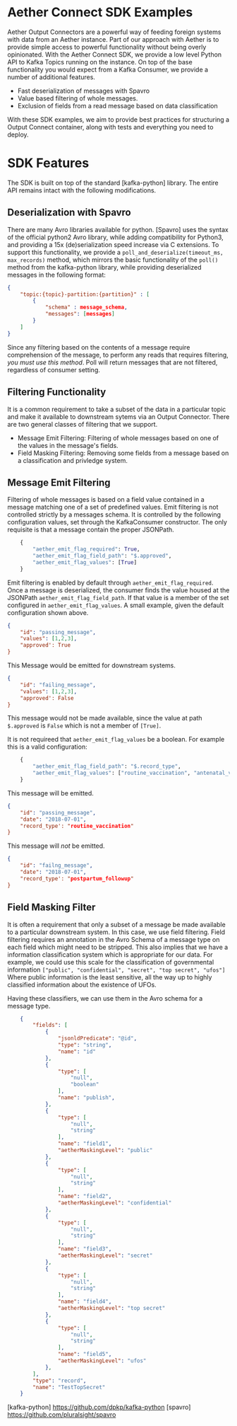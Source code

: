 # Aether Connect SDK Examples
Aether Output Connectors are a powerful way of feeding foreign systems with data from an Aether instance. Part of our approach with Aether is to provide simple access to powerful functionality without being overly opinionated. With the Aether Connect SDK, we provide a low level Python API to Kafka Topics running on the instance. On top of the base functionality you would expect from a Kafka Consumer, we provide a number of additional features.

  - Fast deserialization of messages with Spavro
  - Value based filtering of whole messages.
  - Exclusion of fields from a read message based on data classification

With these SDK examples, we aim to provide best practices for structuring a Output Connect container, along with tests and everything you need to deploy.

# SDK Features
The SDK is built on top of the standard [kafka-python] library. The entire API remains intact with the following modifications.

## Deserialization with Spavro

There are many Avro libraries available for python. [Spavro] uses the syntax of the official python2 Avro library, while adding compatibility for Python3, and providing a 15x (de)serialization speed increase via C extensions. To support this functionality, we provide a ```poll_and_deserialize(timeout_ms, max_records)``` method, which mirrors the basic functionality of the ```poll()``` method from the kafka-python library, while providing deserialized messages in the following format:
```json
{
    "topic:{topic}-partition:{partition}" : [
        {
            "schema" : message_schema,
            "messages": [messages]
        }
    ]
}
```
Since any filtering based on the contents of a message require comprehension of the message, to perform any reads that requires filtering, _you must use this method_. Poll will return messages that are not filtered, regardless of consumer setting.

## Filtering Functionality

It is a common requirement to take a subset of the data in a particular topic and make it available to downstream sytems via an Output Connector. There are two general classes of filtering that we support.

- Message Emit Filtering: Filtering of whole messages based on one of the values in the message's fields.
- Field Masking Filtering: Removing some fields from a message based on a classification and privledge system.

## Message Emit Filtering

Filtering of whole messages is based on a field value contained in a message matching one of a set of predefined values. Emit filtering is not controlled strictly by a messages schema. It is controlled by the following configuration values, set through the KafkaConsumer constructor. The only requisite is that a message contain the proper JSONPath.
```python
    {
        "aether_emit_flag_required": True,
        "aether_emit_flag_field_path": "$.approved",
        "aether_emit_flag_values": [True]
    }
```

Emit filtering is enabled by default through  ```aether_emit_flag_required```. Once a message is deserialized, the consumer finds the value housed at the JSONPath ```aether_emit_flag_field_path```. If that value is a member of the set configured in ```aether_emit_flag_values```. A small example, given the default configuration shown above.

```json
{
    "id": "passing_message",
    "values": [1,2,3],
    "approved': True
}
```

This Message would be emitted for downstream systems.

```json
{
    "id": "failing_message",
    "values": [1,2,3],
    "approved': False
}
```

This message would not be made available, since the value at path ```$.approved``` is ```False``` which is not a member of ```[True]```.

It is not requireed that ```aether_emit_flag_values``` be a boolean. For example this is a valid configuration:

```python
    {
        "aether_emit_flag_field_path": "$.record_type",
        "aether_emit_flag_values": ["routine_vaccination", "antenatal_vaccination"]
    }
```
This message will be emitted.
```json
{
    "id": "passing_message",
    "date": "2018-07-01",
    "record_type': "routine_vaccination"
}
```
This message will _not_ be emitted.
```json
{
    "id": "failng_message",
    "date": "2018-07-01",
    "record_type': "postpartum_followup"
}
```

## Field Masking Filter

It is often a requirement that only a subset of a message be made available to a particular downstream system. In this case, we use field filtering. Field filtering requires an annotation in the Avro Schema of a message type on each field which might need to be stripped. This also implies that we have a information classification system which is appropriate for our data. For example, we could use this scale for the classification of governmental information ```["public", "confidential", "secret", "top secret", "ufos"]``` Where public information is the least sensitive, all the way up to highly classified information about the existence of UFOs.

Having these classifiers, we can use them in the Avro schema for a message type.

```json
    {
        "fields": [
            {
                "jsonldPredicate": "@id",
                "type": "string",
                "name": "id"
            },
            {
                "type": [
                    "null",
                    "boolean"
                ],
                "name": "publish",
            },
            {
                "type": [
                    "null",
                    "string"
                ],
                "name": "field1",
                "aetherMaskingLevel": "public"
            },
            {
                "type": [
                    "null",
                    "string"
                ],
                "name": "field2",
                "aetherMaskingLevel": "confidential"
            },
            {
                "type": [
                    "null",
                    "string"
                ],
                "name": "field3",
                "aetherMaskingLevel": "secret"
            },
            {
                "type": [
                    "null",
                    "string"
                ],
                "name": "field4",
                "aetherMaskingLevel": "top secret"
            },
            {
                "type": [
                    "null",
                    "string"
                ],
                "name": "field5",
                "aetherMaskingLevel": "ufos"
            },
        ],
        "type": "record",
        "name": "TestTopSecret"
    }
```

[//]: #
    [kafka-python] <https://github.com/dpkp/kafka-python>
    [spavro] <https://github.com/pluralsight/spavro>
